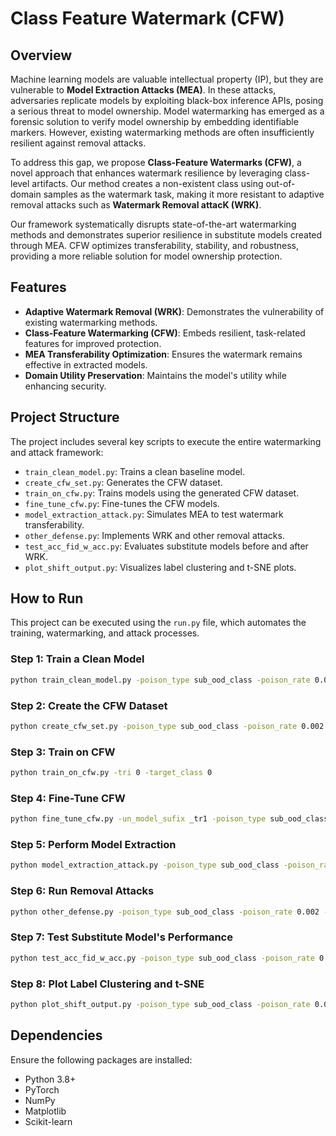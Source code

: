 # Class Feature Watermark (CFW)

## Overview
Machine learning models are valuable intellectual property (IP), but they are vulnerable to **Model Extraction Attacks (MEA)**. In these attacks, adversaries replicate models by exploiting black-box inference APIs, posing a serious threat to model ownership. Model watermarking has emerged as a forensic solution to verify model ownership by embedding identifiable markers. However, existing watermarking methods are often insufficiently resilient against removal attacks.

To address this gap, we propose **Class-Feature Watermarks (CFW)**, a novel approach that enhances watermark resilience by leveraging class-level artifacts. Our method creates a non-existent class using out-of-domain samples as the watermark task, making it more resistant to adaptive removal attacks such as **Watermark Removal attacK (WRK)**.

Our framework systematically disrupts state-of-the-art watermarking methods and demonstrates superior resilience in substitute models created through MEA. CFW optimizes transferability, stability, and robustness, providing a more reliable solution for model ownership protection.

## Features
- **Adaptive Watermark Removal (WRK)**: Demonstrates the vulnerability of existing watermarking methods.
- **Class-Feature Watermarking (CFW)**: Embeds resilient, task-related features for improved protection.
- **MEA Transferability Optimization**: Ensures the watermark remains effective in extracted models.
- **Domain Utility Preservation**: Maintains the model's utility while enhancing security.

## Project Structure
The project includes several key scripts to execute the entire watermarking and attack framework:
- `train_clean_model.py`: Trains a clean baseline model.
- `create_cfw_set.py`: Generates the CFW dataset.
- `train_on_cfw.py`: Trains models using the generated CFW dataset.
- `fine_tune_cfw.py`: Fine-tunes the CFW models.
- `model_extraction_attack.py`: Simulates MEA to test watermark transferability.
- `other_defense.py`: Implements WRK and other removal attacks.
- `test_acc_fid_w_acc.py`: Evaluates substitute models before and after WRK.
- `plot_shift_output.py`: Visualizes label clustering and t-SNE plots.

## How to Run
This project can be executed using the `run.py` file, which automates the training, watermarking, and attack processes.

### Step 1: Train a Clean Model
```bash
python train_clean_model.py -poison_type sub_ood_class -poison_rate 0.002
```

### Step 2: Create the CFW Dataset
```bash
python create_cfw_set.py -poison_type sub_ood_class -poison_rate 0.002
```

### Step 3: Train on CFW
```bash
python train_on_cfw.py -tri 0 -target_class 0
```

### Step 4: Fine-Tune CFW
```bash
python fine_tune_cfw.py -un_model_sufix _tr1 -poison_type sub_ood_class -poison_rate 0.002 -tri 0 -target_class 0
```

### Step 5: Perform Model Extraction
```bash
python model_extraction_attack.py -poison_type sub_ood_class -poison_rate 0.002 -model model_unlearned_sub_10_tri0_cls0_tr1.pt -mea_type pb
```

### Step 6: Run Removal Attacks
```bash
python other_defense.py -poison_type sub_ood_class -poison_rate 0.002 -defense WRK -model extract_pb_model_unlearned_sub_10_tri0_cls0_tr1.pt -wmr_lr 0.0001
```

### Step 7: Test Substitute Model's Performance
```bash
python test_acc_fid_w_acc.py -poison_type sub_ood_class -poison_rate 0.002 -model WMR_extract_pb_model_unlearned_sub_10_tri0_cls0_tr1_lr0.0001.pt -victim_model model_unlearned_sub_10_tri0_cls0_tr1.pt
```

### Step 8: Plot Label Clustering and t-SNE
```bash
python plot_shift_output.py -poison_type sub_ood_class -poison_rate 0.002 -model WMR_extract_pb_model_unlearned_sub_10_tri0_cls0_tr1_lr0.0001.pt
```

## Dependencies
Ensure the following packages are installed:
- Python 3.8+
- PyTorch
- NumPy
- Matplotlib
- Scikit-learn

